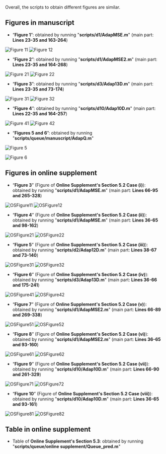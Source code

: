 Overall, the scripts to obtain different figures are similar.

## Figures in manuscript
*   “**Figure 1**”: obtained by running "**scripts/d1/AdapMSE.m**" (main part: **Lines 23-35 and 163-264**)

![Figure 11](Figure1(1).png)
![Figure 12](Figure1(2).png)

*   “**Figure 2**”: obtained by running "**scripts/d1/AdapMSE2.m**" (main part: **Lines 23-35 and 164-268**)

![Figure 21](Figure2(1).png)
![Figure 22](Figure2(2).png)

*   “**Figure 3**”: obtained by running "**scripts/d3/Adap13D.m**" (main part: **Lines 23-35 and 73-174**)

![Figure 31](Figure3(1).png)
![Figure 32](Figure3(2).png)

*   “**Figure 4**”: obtained by running "**scripts/d10/Adap10D.m**" (main part: **Lines 22-35 and 164-257**)

![Figure 41](Figure4(1).png)
![Figure 42](Figure4(2).png)

*   “**Figures 5 and 6**”: obtained by running "**scripts/queue/manuscript/AdapQ.m**" 

![Figure 5](Figure5.png)

![Figure 6](Figure6.png)


## Figures in online supplement

*   “**Figure 3**” (Figure of **Online Supplement's Section 5.2 Case (i)**): obtained by running "**scripts/d1/AdapMSE.m**" (main part: **Lines 66-95 and 265-328**)

![OSFigure11](OS52Case1(1).png)
![OSFigure12](OS52Case1(2).png)

*   “**Figure 4**” (Figure of **Online Supplement's Section 5.2 Case (ii)**): obtained by running "**scripts/d1/AdapMSE.m**" (main part: **Lines 36-65 and 98-162**)

![OSFigure21](OS52Case2(1).png)
![OSFigure22](OS52Case2(2).png)

*   “**Figure 5**” (Figure of **Online Supplement's Section 5.2 Case (iii)**): obtained by running "**scripts/d2/Adap12D.m**" (main part: **Lines 38-67 and 73-140**)

![OSFigure31](OS52Case3(1).png)
![OSFigure32](OS52Case3(2).png)

*   “**Figure 6**” (Figure of **Online Supplement's Section 5.2 Case (iv)**): obtained by running "**scripts/d3/Adap13D.m**" (main part: **Lines 36-66 and 175-241**)

![OSFigure41](OS52Case4(1).png)
![OSFigure42](OS52Case4(2).png)

*   “**Figure 7**” (Figure of **Online Supplement's Section 5.2 Case (v)**): obtained by running "**scripts/d1/AdapMSE2.m**" (main part: **Lines 66-89 and 269-338**)

![OSFigure51](OS52Case5(1).png)
![OSFigure52](OS52Case5(2).png)

*   “**Figure 8**” (Figure of **Online Supplement's Section 5.2 Case (vi)**): obtained by running "**scripts/d1/AdapMSE2.m**" (main part: **Lines 36-65 and 93-160**)

![OSFigure61](OS52Case6(1).png)
![OSFigure62](OS52Case6(2).png)

*   “**Figure 9**” (Figure of **Online Supplement's Section 5.2 Case (vii)**): obtained by running "**scripts/d10/Adap10D.m**" (main part: **Lines 66-90 and 261-329**)

![OSFigure71](OS52Case7(1).png)
![OSFigure72](OS52Case7(2).png)

*   “**Figure 10**” (Figure of **Online Supplement's Section 5.2 Case (viii)**): obtained by running "**scripts/d10/Adap10D.m**" (main part: **Lines 36-65 and 93-161**)

![OSFigure81](OS52Case8(1).png)
![OSFigure82](OS52Case8(2).png)


## Table in online supplement

*   Table of **Online Supplement's Section 5.3**: obtained by running "**scripts/queue/online supplement/Queue_pred.m**"

